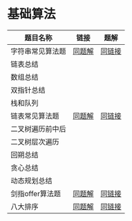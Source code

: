 # 基础算法

| 题目名称 | 链接 | 题解 |
|-------|------|----|
|字符串常见算法题|[同题解](https://txxs.github.io/record/leetcode/algorithmsmore/%E5%87%A0%E9%81%93%E5%B8%B8%E8%A7%81%E7%9A%84%E5%AD%97%E7%AC%A6%E4%B8%B2%E7%AE%97%E6%B3%95%E9%A2%98.html)|[同链接](https://txxs.github.io/record/leetcode/algorithmsmore/%E5%87%A0%E9%81%93%E5%B8%B8%E8%A7%81%E7%9A%84%E5%AD%97%E7%AC%A6%E4%B8%B2%E7%AE%97%E6%B3%95%E9%A2%98.html)|
|链表总结|[](https://txxs.github.io/record/leetcode/daimasuixiang/problems/%E9%93%BE%E8%A1%A8%E6%80%BB%E7%BB%93%E7%AF%87.html)|[](https://txxs.github.io/record/leetcode/daimasuixiang/problems/%E9%93%BE%E8%A1%A8%E6%80%BB%E7%BB%93%E7%AF%87.html)|
|数组总结|[](https://txxs.github.io/record/leetcode/daimasuixiang/problems/%E6%95%B0%E7%BB%84%E6%80%BB%E7%BB%93%E7%AF%87.html)|[](https://txxs.github.io/record/leetcode/daimasuixiang/problems/%E6%95%B0%E7%BB%84%E6%80%BB%E7%BB%93%E7%AF%87.html)|
|双指针总结|[](https://txxs.github.io/record/leetcode/daimasuixiang/problems/%E5%8F%8C%E6%8C%87%E9%92%88%E6%80%BB%E7%BB%93.html)|[](https://txxs.github.io/record/leetcode/daimasuixiang/problems/%E5%8F%8C%E6%8C%87%E9%92%88%E6%80%BB%E7%BB%93.html)|
|栈和队列|[](https://txxs.github.io/record/leetcode/daimasuixiang/problems/%E6%A0%88%E4%B8%8E%E9%98%9F%E5%88%97%E6%80%BB%E7%BB%93.html)|[](https://txxs.github.io/record/leetcode/daimasuixiang/problems/%E6%A0%88%E4%B8%8E%E9%98%9F%E5%88%97%E6%80%BB%E7%BB%93.html)|
|链表常见算法题|[同题解](https://txxs.github.io/record/leetcode/algorithmsmore/%E5%87%A0%E9%81%93%E5%B8%B8%E8%A7%81%E7%9A%84%E9%93%BE%E8%A1%A8%E7%AE%97%E6%B3%95%E9%A2%98.html)|[同链接](https://txxs.github.io/record/leetcode/algorithmsmore/%E5%87%A0%E9%81%93%E5%B8%B8%E8%A7%81%E7%9A%84%E9%93%BE%E8%A1%A8%E7%AE%97%E6%B3%95%E9%A2%98.html)|
|二叉树遍历前中后|[](https://txxs.github.io/record/leetcode/daimasuixiang/problems/%E4%BA%8C%E5%8F%89%E6%A0%91%E7%9A%84%E8%BF%AD%E4%BB%A3%E9%81%8D%E5%8E%86.html#%E5%90%8E%E5%BA%8F%E9%81%8D%E5%8E%86-%E8%BF%AD%E4%BB%A3%E6%B3%95)|[](https://txxs.github.io/record/leetcode/daimasuixiang/problems/%E4%BA%8C%E5%8F%89%E6%A0%91%E7%9A%84%E8%BF%AD%E4%BB%A3%E9%81%8D%E5%8E%86.html#%E5%90%8E%E5%BA%8F%E9%81%8D%E5%8E%86-%E8%BF%AD%E4%BB%A3%E6%B3%95)|
|二叉树层次遍历|[](https://txxs.github.io/record/leetcode/daimasuixiang/problems/0102.%E4%BA%8C%E5%8F%89%E6%A0%91%E7%9A%84%E5%B1%82%E5%BA%8F%E9%81%8D%E5%8E%86.html)|[](https://txxs.github.io/record/leetcode/daimasuixiang/problems/0102.%E4%BA%8C%E5%8F%89%E6%A0%91%E7%9A%84%E5%B1%82%E5%BA%8F%E9%81%8D%E5%8E%86.html)|
|回朔总结|[](https://txxs.github.io/record/leetcode/daimasuixiang/problems/%E5%9B%9E%E6%BA%AF%E6%80%BB%E7%BB%93.html)|[](https://txxs.github.io/record/leetcode/daimasuixiang/problems/%E5%9B%9E%E6%BA%AF%E6%80%BB%E7%BB%93.html)|
|贪心总结|[](https://txxs.github.io/record/leetcode/daimasuixiang/problems/%E8%B4%AA%E5%BF%83%E7%AE%97%E6%B3%95%E6%80%BB%E7%BB%93%E7%AF%87.html)|[](https://txxs.github.io/record/leetcode/daimasuixiang/problems/%E8%B4%AA%E5%BF%83%E7%AE%97%E6%B3%95%E6%80%BB%E7%BB%93%E7%AF%87.html)|
|动态规划总结|[](https://txxs.github.io/record/leetcode/daimasuixiang/problems/%E5%8A%A8%E6%80%81%E8%A7%84%E5%88%92%E6%80%BB%E7%BB%93%E7%AF%87.html)|[](https://txxs.github.io/record/leetcode/daimasuixiang/problems/%E5%8A%A8%E6%80%81%E8%A7%84%E5%88%92%E6%80%BB%E7%BB%93%E7%AF%87.html)|
|剑指offer算法题|[同题解](https://txxs.github.io/record/leetcode/algorithmsmore/%E5%89%91%E6%8C%87offer%E9%83%A8%E5%88%86%E7%BC%96%E7%A8%8B%E9%A2%98.html)|[同链接](https://txxs.github.io/record/leetcode/algorithmsmore/%E5%89%91%E6%8C%87offer%E9%83%A8%E5%88%86%E7%BC%96%E7%A8%8B%E9%A2%98.html)|
|八大排序|[同题解](https://txxs.github.io/record/leetcode/algorithmsmore/%E5%85%AB%E7%A7%8D%E7%BB%8F%E5%85%B8%E6%8E%92%E5%BA%8F%E7%AE%97%E6%B3%95.html)|[同链接](https://txxs.github.io/record/leetcode/algorithmsmore/%E5%85%AB%E7%A7%8D%E7%BB%8F%E5%85%B8%E6%8E%92%E5%BA%8F%E7%AE%97%E6%B3%95.html)|